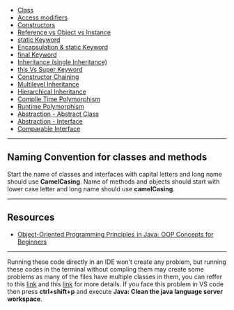 
- [Class](https://github.com/yadav-aman/java-reference/blob/master/oop/demoClass.java)
- [Access modifiers](https://github.com/yadav-aman/java-reference/blob/master/oop/accessModifiers.md)
- [Constructors](https://github.com/yadav-aman/java-reference/blob/master/oop/demoConstructor.java)
- [Reference vs Object vs Instance](https://github.com/yadav-aman/java-reference/blob/master/oop/demoRvOvI.java)
- [static Keyword](https://github.com/yadav-aman/java-reference/blob/master/oop/staticKeyword.java)
- [Encapsulation & static Keyword](https://github.com/yadav-aman/java-reference/blob/master/oop/demoEncapsulation.java)
- [final Keyword](https://github.com/yadav-aman/java-reference/blob/master/oop/finalKeyword.java)
- [Inheritance (single Inheritance)](https://github.com/yadav-aman/java-reference/blob/master/oop/demoInheritance.java)
- [this Vs Super Keyword](https://github.com/yadav-aman/java-reference/blob/master/opp/thisVSsuper.java)
- [Constructor Chaining](https://github.com/yadav-aman/java-reference/blob/master/opp/constructorChaining.java)
- [Multilevel Inheritance](https://github.com/yadav-aman/java-reference/blob/master/opp/demoInheritance2.java)
- [Hierarchical Inheritance](https://github.com/yadav-aman/java-reference/blob/master/opp/demoInheritance3.java)
- [Complie Time Polymorphism](https://github.com/yadav-aman/java-reference/blob/master/opp/demoPolymorphism.java)
- [Runtime Polymorphism](https://github.com/yadav-aman/java-reference/blob/master/opp/demoPolymorphism2.java)
- [Abstraction - Abstract Class](https://github.com/yadav-aman/java-reference/blob/master/opp/abstractClass.java)
- [Abstraction - Interface](https://github.com/yadav-aman/java-reference/blob/master/opp/demoInterface.java)
- [Comparable Interface](https://github.com/yadav-aman/java-reference/blob/master/opp/comparableInterface.java)

---
## Naming Convention for classes and methods
Start the name of classes and interfaces with capital letters and long name should use **CamelCasing**.
Name of methods and objects should start with lower case letter and long name should use **camelCasing**.

---
## Resources

- [Object-Oriented Programming Principles  in Java:  OOP Concepts for Beginners](https://www.freecodecamp.org/news/java-object-oriented-programming-system-principles-oops-concepts-for-beginners/)

---
Running these code directly in an IDE won't create any problem, 
but running these codes in the terminal without compling them may create some problems as many of the files
have multiple classes in them, you can reffer to this [link](https://stackoverflow.com/questions/55794907/cant-find-mainstring-method-in-class-tapedeck-the-main-method-is-in-the-o) 
and this [link](https://www.programmingsimplified.com/java/source-code/java-program-multiple-classes) for more details.
If you face this problem in VS code then press **ctrl+shift+p** and execute **Java: Clean the java language server workspace**.

